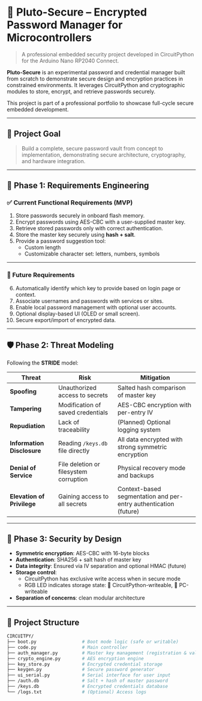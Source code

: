 # 🔐 Pluto-Secure – Encrypted Password Manager for Microcontrollers

> A professional embedded security project developed in CircuitPython for the Arduino Nano RP2040 Connect.

**Pluto-Secure** is an experimental password and credential manager built from scratch to demonstrate secure design and encryption practices in constrained environments. It leverages CircuitPython and cryptographic modules to store, encrypt, and retrieve passwords securely.

This project is part of a professional portfolio to showcase full-cycle secure embedded development.

---

## 🎯 Project Goal

> Build a complete, secure password vault from concept to implementation, demonstrating secure architecture, cryptography, and hardware integration.

---

## 📐 Phase 1: Requirements Engineering

### ✅ Current Functional Requirements (MVP)

1. Store passwords securely in onboard flash memory.
2. Encrypt passwords using AES-CBC with a user-supplied master key.
3. Retrieve stored passwords only with correct authentication.
4. Store the master key securely using **hash + salt**.
5. Provide a password suggestion tool:
   - Custom length
   - Customizable character set: letters, numbers, symbols

---

### 🧩 Future Requirements

6. Automatically identify which key to provide based on login page or context.
7. Associate usernames and passwords with services or sites.
8. Enable local password management with optional user accounts.
9. Optional display-based UI (OLED or small screen).
10. Secure export/import of encrypted data.

---

## 🛡️ Phase 2: Threat Modeling

Following the **STRIDE** model:

| Threat | Risk | Mitigation |
|--------|------|------------|
| **Spoofing** | Unauthorized access to secrets | Salted hash comparison of master key |
| **Tampering** | Modification of saved credentials | AES-CBC encryption with per-entry IV |
| **Repudiation** | Lack of traceability | (Planned) Optional logging system |
| **Information Disclosure** | Reading `/keys.db` file directly | All data encrypted with strong symmetric encryption |
| **Denial of Service** | File deletion or filesystem corruption | Physical recovery mode and backups |
| **Elevation of Privilege** | Gaining access to all secrets | Context-based segmentation and per-entry authentication (future) |

---

## 🔐 Phase 3: Security by Design

- **Symmetric encryption**: AES-CBC with 16-byte blocks
- **Authentication**: SHA256 + salt hash of master key
- **Data integrity**: Ensured via IV separation and optional HMAC (future)
- **Storage control**:
  - CircuitPython has exclusive write access when in secure mode
  - RGB LED indicates storage state: 🔴 CircuitPython-writeable, 🔵 PC-writeable
- **Separation of concerns**: clean modular architecture

---

## 📁 Project Structure

```bash
CIRCUITPY/
├── boot.py                 # Boot mode logic (safe or writable)
├── code.py                 # Main controller
├── auth_manager.py         # Master key management (registration & validation)
├── crypto_engine.py        # AES encryption engine
├── key_store.py            # Encrypted credential storage
├── keygen.py               # Secure password generator
├── ui_serial.py            # Serial interface for user input
├── /auth.db                # Salt + hash of master password
├── /keys.db                # Encrypted credentials database
└── /logs.txt               # (Optional) Access logs
